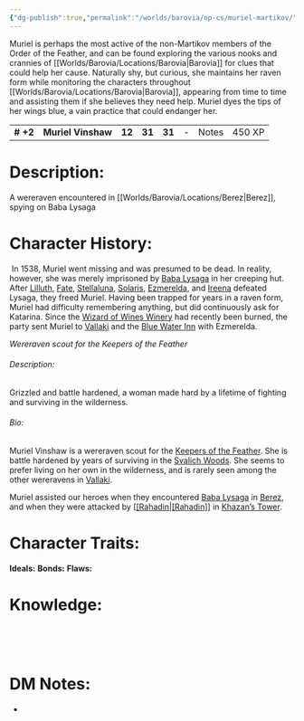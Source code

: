 ```yaml
---
{"dg-publish":true,"permalink":"/worlds/barovia/np-cs/muriel-martikov/","tags":["Barovia"]}
---
```


Muriel is perhaps the most active of the non-Martikov members of the Order of the Feather, and can be found exploring the various nooks and crannies of [[Worlds/Barovia/Locations/Barovia\|Barovia]] for clues that could help her cause. Naturally shy, but curious, she maintains her raven form while monitoring the characters throughout [[Worlds/Barovia/Locations/Barovia\|Barovia]], appearing from time to time and assisting them if she believes they need help. Muriel dyes the tips of her wings blue, a vain practice that could endanger her.

|           |                    |        |        |        |     |       |        |
|-----------|--------------------|--------|--------|--------|-----|-------|--------|
| **\# +2** | **Muriel Vinshaw** | **12** | **31** | **31** | \-  | Notes | 450 XP |

# **Description:**

A wereraven encountered in [[Worlds/Barovia/Locations/Berez\|Berez]], spying on Baba Lysaga
 

# **Character History:**

 In 1538, Muriel went missing and was presumed to be dead. In reality, however, she was merely imprisoned by [Baba Lysaga](https://alberons-mistake.fandom.com/wiki/Baba_Lysaga "Baba Lysaga") in her creeping hut. After [Lilluth](https://alberons-mistake.fandom.com/wiki/Lilluth_Chaemaer "Lilluth Chaemaer"), [Fate](https://alberons-mistake.fandom.com/wiki/Fate "Fate"), [Stellaluna](https://alberons-mistake.fandom.com/wiki/Stellaluna_Silverleaf "Stellaluna Silverleaf"), [Solaris](https://alberons-mistake.fandom.com/wiki/Solaris_Silverleaf "Solaris Silverleaf"), [Ezmerelda](https://alberons-mistake.fandom.com/wiki/Ezmerelda_d%27Avenir "Ezmerelda d'Avenir"), and [Ireena](https://alberons-mistake.fandom.com/wiki/Ireena_Kolyana "Ireena Kolyana") defeated Lysaga, they freed Muriel. Having been trapped for years in a raven form, Muriel had difficulty remembering anything, but did continuously ask for Katarina. Since the [Wizard of Wines Winery](https://alberons-mistake.fandom.com/wiki/Wizard_of_Wines_Winery "Wizard of Wines Winery") had recently been burned, the party sent Muriel to [Vallaki](https://alberons-mistake.fandom.com/wiki/Vallaki "Vallaki") and the [Blue Water Inn](https://alberons-mistake.fandom.com/wiki/Blue_Water_Inn "Blue Water Inn") with Ezmerelda.

_Wereraven scout for the Keepers of the Feather_

###### Description:

Grizzled and battle hardened, a woman made hard by a lifetime of fighting and surviving in the wilderness.

###### Bio:

Muriel Vinshaw is a wereraven scout for the [Keepers of the Feather](https://strahdsbod.obsidianportal.com/wikis/keepers-of-the-feather). She is battle hardened by years of surviving in the [Svalich Woods](https://strahdsbod.obsidianportal.com/wikis/svalich-woods). She seems to prefer living on her own in the wilderness, and is rarely seen among the other wereravens in [Vallaki](https://strahdsbod.obsidianportal.com/wikis/vallaki).

Muriel assisted our heroes when they encountered [Baba Lysaga](https://strahdsbod.obsidianportal.com/characters/baba-lysaga) in [Berez](https://strahdsbod.obsidianportal.com/wikis/ruins-of-berez), and when they were attacked by [[[Rahadin\|[Rahadin]]](https://strahdsbod.obsidianportal.com/characters/[[Worlds/Barovia/NPCs/Rahadin\|rahadin]]) in [Khazan’s Tower](https://strahdsbod.obsidianportal.com/wikis/khazans-tower).

# **Character Traits:** 

**Ideals:**
**Bonds:**
**Flaws:** 

# **Knowledge:**

 
 
 

# **DM Notes:**

-    

